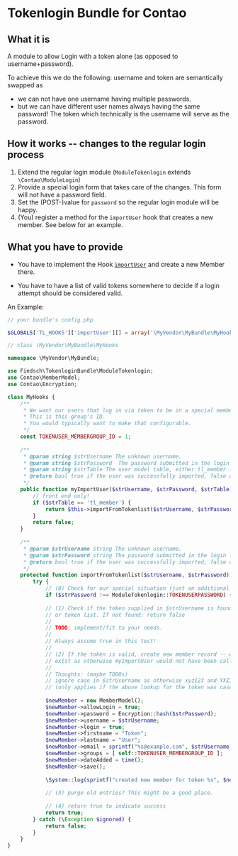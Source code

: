 # Tokenlogin Bundle for Contao

## What it is

A module to allow Login with a token alone (as opposed to username+password).

To achieve this we do the following: username and token are semantically swapped as

* we can not have one username having multiple passwords.
* but we can have different user names always having the same password! 
  The token which technically is the username will serve as the password.

## How it works -- changes to the regular login process

1. Extend the regular login module (`ModuleTokenlogin` extends `\Contao\ModuleLogin`)
2. Provide a special login form that takes care of the changes. 
   This form will not have a password field.
3. Set the (POST-)value for `password` so the regular login module will be happy.
4. (You) register a method for the `importUser` hook that creates a new member. 
   See below for an example.


## What you have to provide

* You have to implement the Hook 
[`importUser`](https://docs.contao.org/books/api/extensions/hooks/importUser.html) 
and create a new Member there.

* You have to have a list of valid tokens somewhere to decide if a login attempt 
should be considered valid.


An Example:

```php
// your bundle's config.php

$GLOBALS['TL_HOOKS']['importUser'][] = array('\MyVendor\MyBundle\MyHooks', 'myImportUser'); 
```

```php
// class \MyVendor\MyBundle\MyHooks

namespace \MyVendor\MyBundle;

use Fiedsch\TokenloginBundle\ModuleTokenlogin;
use Contao\MemberModel;
use Contao\Encryption;

class MyHooks {
    /**
     * We want our users that log in via token to be in a special member group.
     * This is this group's ID.
     * You would typically want to make that configurable.
     */
    const TOKENUSER_MEMBERGROUP_ID = 1;
    
    /**
     * @param string $strUsername The unknown username.
     * @param string $strPassword  The password submitted in the login form.
     * @param string $strTable The user model table, either tl_member (for front end) or tl_user (for back end).
     * @return bool true if the user was successfully imported, false otherwise
     */
    public function myImportUser($strUsername, $strPassword, $strTable) {
        // front end only!
        if ($strTable == 'tl_member') {
            return $this->importFromTokenlist($strUsername, $strPassword);
        }
        return false;
    }
    
    /**
     * @param $strUsername string The unknown username.
     * @param $strPassword string The password submitted in the login form.
     * @return bool true if the user was successfully imported, false otherwise
     */
    protected function importFromTokenlist($strUsername, $strPassword) {
        try {
            // (0) Check for our special situation (just an additional test for the paranoid)
            if ($strPassword !== ModuleTokenlogin::TOKENUSERPASSWORD) { return false; }
    
            // (1) Check if the token supplied in $strUsername is found in our database
            // or token list. If not found: return false
            //
            // TODO: implement/fit to your needs.
            //
            // Always assume true in this test!
            //
            // (2) If the token is valid, create new member record -- which does not 
            // exist as otherwise myImportUser would not have been called
            // 
            // Thoughts: (maybe TODOs)
            // ignore case in $strUsername as otherwise xyz123 and YXZ123 will be two different users
            // (only applies if the above lookup for the token was case insensitive)
            
            $newMember = new MemberModel();
            $newMember->allowLogin = true;
            $newMember->password = Encryption::hash($strPassword);
            $newMember->username = $strUsername;
            $newMember->login = true;
            $newMember->firstname = "Token";
            $newMember->lastname = "User";
            $newMember->email = sprintf("%s@example.com", $strUsername);
            $newMember->groups = [ self::TOKENUSER_MEMBERGROUP_ID ];
            $newMember->dateAdded = time();
            $newMember->save();
            
            \System::log(sprintf("created new member for token %s", $newMember->username), __METHOD__, TL_ACCESS);
            
            // (3) purge old entries? This might be a good place.
            
            // (4) return true to indicate success
            return true;
        } catch (\Exception $ignored) {
            return false;
        }
    }
}
```



